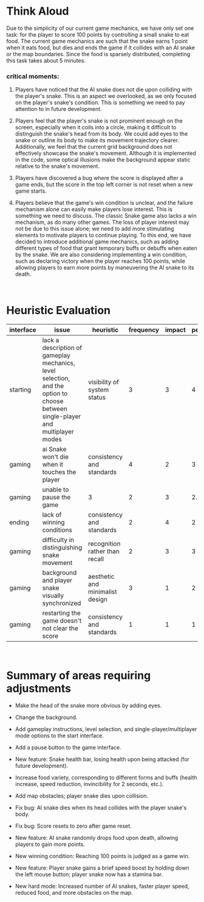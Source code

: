 # Think Aloud
Due to the simplicity of our current game mechanics, we have only set one task: for the player to score 100 points by controlling a small snake to eat food. The current game mechanics are such that the snake earns 1 point when it eats food, but dies and ends the game if it collides with an AI snake or the map boundaries. Since the food is sparsely distributed, completing this task takes about 5 minutes.
### critical moments: 
1. Players have noticed that the AI snake does not die upon colliding with the player's snake. This is an aspect we overlooked, as we only focused on the player's snake's condition. This is something we need to pay attention to in future development.

2. Players feel that the player's snake is not prominent enough on the screen, especially when it coils into a circle, making it difficult to distinguish the snake's head from its body. We could add eyes to the snake or outline its body to make its movement trajectory clearer. Additionally, we feel that the current grid background does not effectively showcase the snake's movement. Although it is implemented in the code, some optical illusions make the background appear static relative to the snake's movement.

3. Players have discovered a bug where the score is displayed after a game ends, but the score in the top left corner is not reset when a new game starts.

4. Players believe that the game's win condition is unclear, and the failure mechanism alone can easily make players lose interest. This is something we need to discuss. The classic Snake game also lacks a win mechanism, as do many other games. The loss of player interest may not be due to this issue alone; we need to add more stimulating elements to motivate players to continue playing. To this end, we have decided to introduce additional game mechanics, such as adding different types of food that grant temporary buffs or debuffs when eaten by the snake. We are also considering implementing a win condition, such as declaring victory when the player reaches 100 points, while allowing players to earn more points by maneuvering the AI snake to its death.
<br>

# Heuristic Evaluation
| **interface** | **issue** | **heuristic** | **frequency** | **impact** | **persistence** | **severity** |
| ----------| ----- | --------- | --------- | ------ | ----------- | -------- |
| starting | lack a description of gameplay mechanics, level selection, and the option to choose between single-player and multiplayer modes | visibility of system status | 3 | 3 | 4 | 3.33 |
| gaming | ai Snake won't die when it touches the player | consistency and standards | 4 | 2 | 3 | 3 |
| gaming | unable to pause the game | 3 | 2 | 3 | 2.67 |
| ending | lack of winning conditions | consistency and standards | 2 | 4 | 2 | 2.67 |
| gaming | difficulty in distinguishing snake movement | recognition rather than recall | 2 | 3 | 3 | 2.67 |
| gaming | background and player snake visually synchronized | aesthetic and minimalist design | 3 | 1 | 2 | 2 |
| gaming | restarting the game doesn't not clear the score | consistency and standards | 1 | 1 | 1 | 1 |  
<br>

# Summary of areas requiring adjustments
- Make the head of the snake more obvious by adding eyes.

- Change the background.

- Add gameplay instructions, level selection, and single-player/multiplayer mode options to the start interface.

- Add a pause button to the game interface.

- New feature: Snake health bar, losing health upon being attacked (for future development).

- Increase food variety, corresponding to different forms and buffs (health increase, speed reduction, invincibility for 2 seconds, etc.).

- Add map obstacles; player snake dies upon collision.

- Fix bug: AI snake dies when its head collides with the player snake's body.

- Fix bug: Score resets to zero after game reset.

- New feature: AI snake randomly drops food upon death, allowing players to gain more points.

- New winning condition: Reaching 100 points is judged as a game win.

- New feature: Player snake gains a brief speed boost by holding down the left mouse button; player snake now has a stamina bar.

- New hard mode: Increased number of AI snakes, faster player speed, reduced food, and more obstacles on the map.



